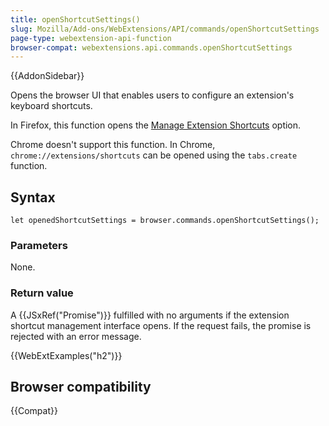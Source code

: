 ```yaml
---
title: openShortcutSettings()
slug: Mozilla/Add-ons/WebExtensions/API/commands/openShortcutSettings
page-type: webextension-api-function
browser-compat: webextensions.api.commands.openShortcutSettings
---
```


{{AddonSidebar}}

Opens the browser UI that enables users to configure an extension's keyboard shortcuts.

In Firefox, this function opens the [Manage Extension Shortcuts](https://support.mozilla.org/en-US/kb/manage-extension-shortcuts-firefox) option.

Chrome doesn't support this function. In Chrome, `chrome://extensions/shortcuts` can be opened using the `tabs.create` function.

## Syntax

```js-nolint
let openedShortcutSettings = browser.commands.openShortcutSettings();
```

### Parameters

None.

### Return value

A {{JSxRef("Promise")}} fulfilled with no arguments if the extension shortcut management interface opens. If the request fails, the promise is rejected with an error message.

{{WebExtExamples("h2")}}

## Browser compatibility

{{Compat}}
